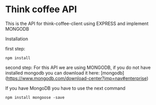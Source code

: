 # Think coffee API
This is the API for think-coffee-client using EXPRESS and implement MONGODB

Installation

first step:
```
npm install 
```

second step:
For this API we are using MONGODB, if you do not have installed mongodb you can download it here: [mongodb] (https://www.mongodb.com/download-center?jmp=nav#enterprise)

If you have MongoDB you have to use the next command

```
npm install mongoose -save
```